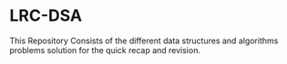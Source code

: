# LRC-DSA

This Repository Consists of the different data structures and algorithms problems solution for the quick recap and revision.  
